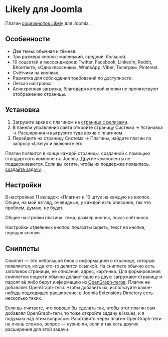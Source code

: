 # Likely для Joomla

Плагин [социокнопок Likely](https://ilyabirman.net/likely/) для Joomla.

## Особенности

* Две темы: обычная и тёмная.
* Три размера кнопок: маленький, средний, большой.
* 10 соцсетей и мессенджеров: Twitter, Facebook, LinkedIn, Reddit, ВКонтакте, «Одноклассники», WhatsApp, Viber, Телеграм, Pinterest.
* Счётчики на кнопках.
* Разметка для соблюдения требований по доступности.
* Лёгкая настройка.
* Асинхронная загрузка, благодаря которой кнопки не препятствуют отображению страницы.

## Установка

1. Загрузите архив с плагином на [странице с релизами](https://github.com/PavelSyomin/likely_for_joomla/releases).
2. В панели управления сайта откройте страницу Система → Установка → Расширения и выгрузите туда архив с плагином.
3. Перейдите на страницу Система → Плагины, найдите плагин по запросу «Likely» и включите его.

Плагин появится в конце каждой страницы, созданной с помощью стандартного компонента Joomla. Другие компоненты не поддерживаются. Если вы хотите, чтобы их поддержка появилась, [создайте задачу](https://github.com/PavelSyomin/likely_for_joomla/issues/new).

## Настройки

В настройках 11 вкладок: «Плагин» и 10 штук на каждую из кнопок. Опции, на мой взгляд, очевидные, у каждой есть описание, так что проблем, думаю, не будет.

Общие настройки плагина: тема, размер кнопок, показ счётчиков.

Настройки отдельных кнопок: показать/скрыть, текст на кнопке, порядок кнопки.

## Сниппеты

Сниппет — это небольшой блок с информацией о странице, который появляется, когда кто-то делится ссылкой. На сниппете обычно есть заголовок страницы, её описание, адрес, картинка. Для формирования сниппетом соцсети обычно делают одно из двух: загружают страницу и парсят её либо берут информацию из [OpenGraph-тегов](https://ogp.me/). Плагин не добавляет OpenGraph-теги. Чтобы добавить их, используйте какое-нибудь подходящее расширение: в Joomla Extensions Directory есть несколько таких.

Если вы считаете, что хорошо бы сделать так, чтобы этот плагин сам добавлял OpenGraph-теги, то тоже откройте задачу в issues, и я подумаю над этим вопросом. Расставить через плагин OpenGraph-теги не очень сложно, вопрос — нужно ли, если и так есть другие расширения для этой задачи.
